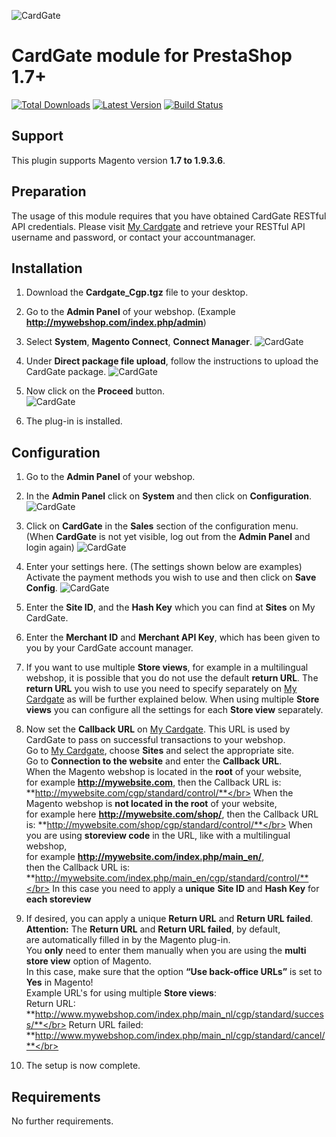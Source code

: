 ![CardGate](https://cdn.curopayments.net/thumb/200/logos/cardgate.png)

# CardGate module for PrestaShop 1.7+

[![Total Downloads](https://img.shields.io/packagist/dt/cardgate/magento1.svg)](https://packagist.org/packages/cardgate/magento1)
[![Latest Version](https://img.shields.io/packagist/v/cardgate/magento1.svg)](https://github.com/cardgate/magento1/releases)
[![Build Status](https://travis-ci.org/cardgate/magento1.svg?branch=master)](https://travis-ci.org/cardgate/magento1)

## Support

This plugin supports Magento version **1.7 to 1.9.3.6**.

## Preparation

The usage of this module requires that you have obtained CardGate RESTful API credentials.
Please visit [My Cardgate](https://my.cardgate.com/) and retrieve your RESTful API username and password, or contact your accountmanager.

## Installation

1. Download the **Cardgate_Cgp.tgz** file to your desktop.

2. Go to the **Admin Panel** of your webshop.
(Example **http://mywebshop.com/index.php/admin**)

3. Select **System**, **Magento Connect**, **Connect Manager**.
![CardGate](https://cardgate.com/wp-content/uploads/magento-install-1.png)

4. Under **Direct package file upload**, follow the instructions to upload the CardGate package.
![CardGate](https://cardgate.com/wp-content/uploads/magento-install-2.png)

5. Now click on the <b>Proceed</b> button.<br>
![CardGate](https://cardgate.com/wp-content/uploads/magento-install-7.png)

6. The plug-in is installed.

## Configuration

1. Go to the **Admin Panel** of your webshop.

2. In the **Admin Panel** click on **System** and then click on **Configuration**.
   ![CardGate](https://cardgate.com/wp-content/uploads/magento-install-8.png)

3. Click on **CardGate** in the **Sales** section of the configuration menu.
   (When **CardGate** is not yet visible, log out from the **Admin Panel** and login again)
   ![CardGate](https://cardgate.com/wp-content/uploads/magento-install-9.png)

4. Enter your settings here. (The settings shown below are examples)
   Activate the payment methods you wish to use and then click on **Save Config**.
   ![CardGate](https://cardgate.com/wp-content/uploads/magento-install-10.png)

5. Enter the **Site ID**, and the **Hash Key** which you can find at **Sites** on My CardGate.

6. Enter the **Merchant ID** and **Merchant API Key**, which has been given to you by your CardGate account manager.

7. If you want to use multiple **Store views**, for example in a multilingual webshop, 
   it is possible that you do not use the default **return URL**. 
   The **return URL** you wish to use you need to specify separately on [My Cardgate](https://my.cardgate.com/) 
   as will be further explained below.
   When using multiple **Store views** you can configure all the settings for each **Store view** separately.

8. Now set the **Callback URL** on [My Cardgate](https://my.cardgate.com/). This URL is used by CardGate 
   to pass on successful transactions to your webshop.</br>
   Go to [My Cardgate](https://my.cardgate.com/), choose **Sites** and select the appropriate site.</br>
   Go to **Connection to the website** and enter the **Callback URL**.</br>
   When the Magento webshop is located in the **root** of your website, </br>
   for example **http://mywebsite.com**, then the Callback URL is: **http://mywebsite.com/cgp/standard/control/**</br>
   When the Magento webshop is **not located in the root** of your website, </br>
   for example here **http://mywebsite.com/shop/**, then the Callback URL is: **http://mywebsite.com/shop/cgp/standard/control/**</br>
   When you are using **storeview code** in the URL, like with a multilingual webshop, </br>
   for example **http://mywebsite.com/index.php/main_en/**, </br>
   then the Callback URL is: **http://mywebsite.com/index.php/main_en/cgp/standard/control/**</br>
   In this case you need to apply a **unique** **Site ID** and **Hash Key** for **each storeview**</br>

9. If desired, you can apply a unique **Return URL** and **Return URL failed**.</br>
   **Attention:** The **Return URL** and **Return URL failed**, by default, </br>
   are automatically filled in by the Magento plug-in. </br>
   You **only** need to enter them manually when you are using the **multi store view** option of Magento. </br>
   In this case, make sure that the option **“Use back-­office URLs”** is set to **Yes** in Magento! </br>
   Example URL's for using multiple **Store views**:</br>
   Return URL: **http://www.mywebshop.com/index.php/main_nl/cgp/standard/success/**</br>
   Return URL failed: **http://www.mywebshop.com/index.php/main_nl/cgp/standard/cancel/**</br>
   
10. The setup is now complete.

## Requirements

No further requirements.
